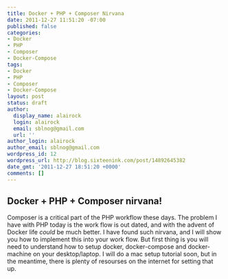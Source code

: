 ```yaml
---
title: Docker + PHP + Composer Nirvana
date: 2011-12-27 11:51:20 -07:00
published: false
categories:
- Docker
- PHP
- Composer
- Docker-Compose
tags:
- Docker
- PHP
- Composer
- Docker-Compose
layout: post
status: draft
author:
  display_name: alairock
  login: alairock
  email: sblnog@gmail.com
  url: ''
author_login: alairock
author_email: sblnog@gmail.com
wordpress_id: 12
wordpress_url: http://blog.sixteenink.com/post/14892645382
date_gmt: '2011-12-27 18:51:20 +0000'
comments: []
---
```


## Docker + PHP + Composer nirvana!

Composer is a critical part of the PHP workflow these days. The problem I have with PHP today is the work flow is out dated, and with the advent of Docker life *could* be much better. I have found such nirvana, and I will show you how to implement this into your work flow. But first thing is you will need to understand how to setup docker, docker-compose and docker-machine on your desktop/laptop. I will do a mac setup tutorial soon, but in the meantime, there is plenty of resourses on the internet for setting that up.
